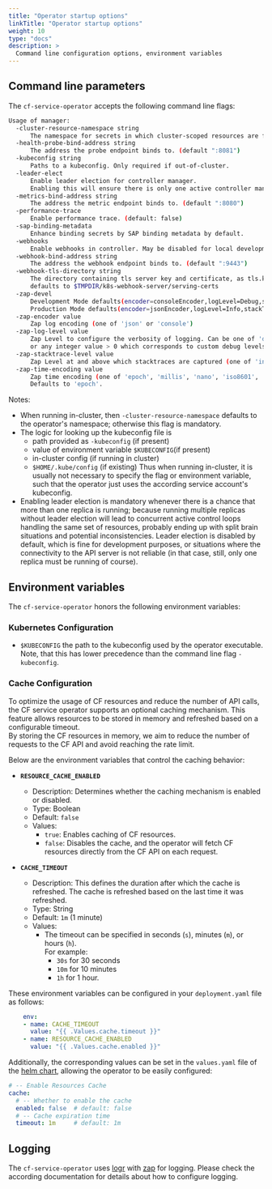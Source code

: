```yaml
---
title: "Operator startup options"
linkTitle: "Operator startup options"
weight: 10
type: "docs"
description: >
  Command line configuration options, environment variables
---
```


## Command line parameters

The `cf-service-operator` accepts the following command line flags:

```bash
Usage of manager:
  -cluster-resource-namespace string
      The namespace for secrets in which cluster-scoped resources are found.
  -health-probe-bind-address string
      The address the probe endpoint binds to. (default ":8081")
  -kubeconfig string
      Paths to a kubeconfig. Only required if out-of-cluster.
  -leader-elect
      Enable leader election for controller manager.
      Enabling this will ensure there is only one active controller manager.
  -metrics-bind-address string
      The address the metric endpoint binds to. (default ":8080")
  -performance-trace
      Enable performance trace. (default: false)
  -sap-binding-metadata
      Enhance binding secrets by SAP binding metadata by default.
  -webhooks
      Enable webhooks in controller. May be disabled for local development. (default: true)
  -webhook-bind-address string
      The address the webhook endpoint binds to. (default ":9443")
  -webhook-tls-directory string
      The directory containing tls server key and certificate, as tls.key and tls.crt;
      defaults to $TMPDIR/k8s-webhook-server/serving-certs
  -zap-devel
      Development Mode defaults(encoder=consoleEncoder,logLevel=Debug,stackTraceLevel=Warn);
      Production Mode defaults(encoder=jsonEncoder,logLevel=Info,stackTraceLevel=Error) (default: true)
  -zap-encoder value
      Zap log encoding (one of 'json' or 'console')
  -zap-log-level value
      Zap Level to configure the verbosity of logging. Can be one of 'debug', 'info', 'error',
      or any integer value > 0 which corresponds to custom debug levels of increasing verbosity
  -zap-stacktrace-level value
      Zap Level at and above which stacktraces are captured (one of 'info', 'error', 'panic').
  -zap-time-encoding value
      Zap time encoding (one of 'epoch', 'millis', 'nano', 'iso8601', 'rfc3339' or 'rfc3339nano').
      Defaults to 'epoch'.
```

Notes:

- When running in-cluster, then `-cluster-resource-namespace` defaults to the operator's namespace;
  otherwise this flag is mandatory.
- The logic for looking up the kubeconfig file is
  - path provided as `-kubeconfig` (if present)
  - value of environment variable `$KUBECONFIG`(if present)
  - in-cluster config (if running in cluster)
  - `$HOME/.kube/config` (if existing)
  Thus when running in-cluster, it is usually not necessary to specify the flag or environment variable, such that the operator just
  uses the according service account's kubeconfig.
- Enabling leader election is mandatory whenever there is a chance that more than one replica is running; because running multiple replicas
  without leader election will lead to concurrent active control loops handling the same set of resources, probably ending up with split brain situations and
  potential inconsistencies. Leader election is disabled by default, which is fine for development purposes, or situations where the connectivity to
  the API server is not reliable (in that case, still, only one replica must be running of course).

## Environment variables

The `cf-service-operator` honors the following environment variables:

### Kubernetes Configuration

- `$KUBECONFIG` the path to the kubeconfig used by the operator executable. \
  Note, that this has lower precedence than the command line flag `-kubeconfig`.

### Cache Configuration

To optimize the usage of CF resources and reduce the number of API calls, the CF service operator
supports an optional caching mechanism. This feature allows resources to be stored in memory and
refreshed based on a configurable timeout. \
By storing the CF resources in memory, we aim to reduce the number of requests to the CF API and
avoid reaching the rate limit.

Below are the environment variables that control the caching behavior:

- **`RESOURCE_CACHE_ENABLED`**
  - Description: Determines whether the caching mechanism is enabled or disabled.
  - Type: Boolean
  - Default: `false`
  - Values:
    - `true`: Enables caching of CF resources.
    - `false`: Disables the cache, and the operator will fetch CF resources directly from the
      CF API on each request.

- **`CACHE_TIMEOUT`**
  - Description: This defines the duration after which the cache is refreshed.
    The cache is refreshed based on the last time it was refreshed.
  - Type: String
  - Default: `1m` (1 minute)
  - Values:
    - The timeout can be specified in seconds (`s`), minutes (`m`), or hours (`h`). \
      For example:
      - `30s` for 30 seconds
      - `10m` for 10 minutes
      - `1h` for 1 hour.

These environment variables can be configured in your `deployment.yaml` file as follows:

```yaml
    env:
    - name: CACHE_TIMEOUT
      value: "{{ .Values.cache.timeout }}"
    - name: RESOURCE_CACHE_ENABLED
      value: "{{ .Values.cache.enabled }}"
```

Additionally, the corresponding values can be set in the `values.yaml` file of the [helm chart](https://github.com/SAP/cf-service-operator-helm/blob/main/chart/values.yaml), allowing the operator to be easily configured:

```yaml
# -- Enable Resources Cache
cache:
  # -- Whether to enable the cache
  enabled: false  # default: false
  # -- Cache expiration time
  timeout: 1m     # default: 1m
```

## Logging

The `cf-service-operator` uses [logr](https://github.com/go-logr) with
[zap](https://github.com/uber-go/zap) for logging.
Please check the according documentation for details about how to configure logging.
